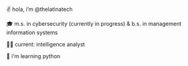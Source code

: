 ✌️ hola, i’m @thelatinatech

🎓 m.s. in cybersecurity (currently in progress) & b.s. in management information systems

👩‍💻 current: intelligence analyst

🌱 i'm learning python

<!---
thelatinatech/thelatinatech is a ✨ special ✨ repository because its `README.md` (this file) appears on your GitHub profile.
You can click the Preview link to take a look at your changes.
--->
